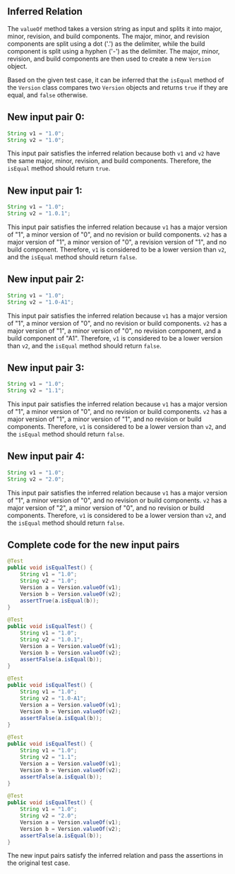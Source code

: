 ## Inferred Relation
The `valueOf` method takes a version string as input and splits it into major, minor, revision, and build components. The major, minor, and revision components are split using a dot ('.') as the delimiter, while the build component is split using a hyphen ('-') as the delimiter. The major, minor, revision, and build components are then used to create a new `Version` object.

Based on the given test case, it can be inferred that the `isEqual` method of the `Version` class compares two `Version` objects and returns `true` if they are equal, and `false` otherwise.

## New input pair 0:
```java
String v1 = "1.0";
String v2 = "1.0";
```
This input pair satisfies the inferred relation because both `v1` and `v2` have the same major, minor, revision, and build components. Therefore, the `isEqual` method should return `true`.

## New input pair 1:
```java
String v1 = "1.0";
String v2 = "1.0.1";
```
This input pair satisfies the inferred relation because `v1` has a major version of "1", a minor version of "0", and no revision or build components. `v2` has a major version of "1", a minor version of "0", a revision version of "1", and no build component. Therefore, `v1` is considered to be a lower version than `v2`, and the `isEqual` method should return `false`.

## New input pair 2:
```java
String v1 = "1.0";
String v2 = "1.0-A1";
```
This input pair satisfies the inferred relation because `v1` has a major version of "1", a minor version of "0", and no revision or build components. `v2` has a major version of "1", a minor version of "0", no revision component, and a build component of "A1". Therefore, `v1` is considered to be a lower version than `v2`, and the `isEqual` method should return `false`.

## New input pair 3:
```java
String v1 = "1.0";
String v2 = "1.1";
```
This input pair satisfies the inferred relation because `v1` has a major version of "1", a minor version of "0", and no revision or build components. `v2` has a major version of "1", a minor version of "1", and no revision or build components. Therefore, `v1` is considered to be a lower version than `v2`, and the `isEqual` method should return `false`.

## New input pair 4:
```java
String v1 = "1.0";
String v2 = "2.0";
```
This input pair satisfies the inferred relation because `v1` has a major version of "1", a minor version of "0", and no revision or build components. `v2` has a major version of "2", a minor version of "0", and no revision or build components. Therefore, `v1` is considered to be a lower version than `v2`, and the `isEqual` method should return `false`.

## Complete code for the new input pairs
```java
@Test
public void isEqualTest() {
    String v1 = "1.0";
    String v2 = "1.0";
    Version a = Version.valueOf(v1);
    Version b = Version.valueOf(v2);
    assertTrue(a.isEqual(b));
}

@Test
public void isEqualTest() {
    String v1 = "1.0";
    String v2 = "1.0.1";
    Version a = Version.valueOf(v1);
    Version b = Version.valueOf(v2);
    assertFalse(a.isEqual(b));
}

@Test
public void isEqualTest() {
    String v1 = "1.0";
    String v2 = "1.0-A1";
    Version a = Version.valueOf(v1);
    Version b = Version.valueOf(v2);
    assertFalse(a.isEqual(b));
}

@Test
public void isEqualTest() {
    String v1 = "1.0";
    String v2 = "1.1";
    Version a = Version.valueOf(v1);
    Version b = Version.valueOf(v2);
    assertFalse(a.isEqual(b));
}

@Test
public void isEqualTest() {
    String v1 = "1.0";
    String v2 = "2.0";
    Version a = Version.valueOf(v1);
    Version b = Version.valueOf(v2);
    assertFalse(a.isEqual(b));
}
```

The new input pairs satisfy the inferred relation and pass the assertions in the original test case.